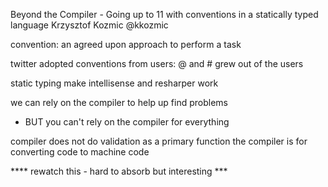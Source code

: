 Beyond the Compiler - Going up to 11 with conventions in a statically typed language
Krzysztof Kozmic
@kkozmic


convention: an agreed upon approach to perform a task

twitter adopted conventions from users:
@ and # grew out of the users

static typing make intellisense and resharper work

we can rely on the compiler to help up find problems
- BUT you can't rely on the compiler for everything

compiler does not do validation as a primary function
the compiler is for converting code to machine code

**** rewatch this - hard to absorb but interesting ***
